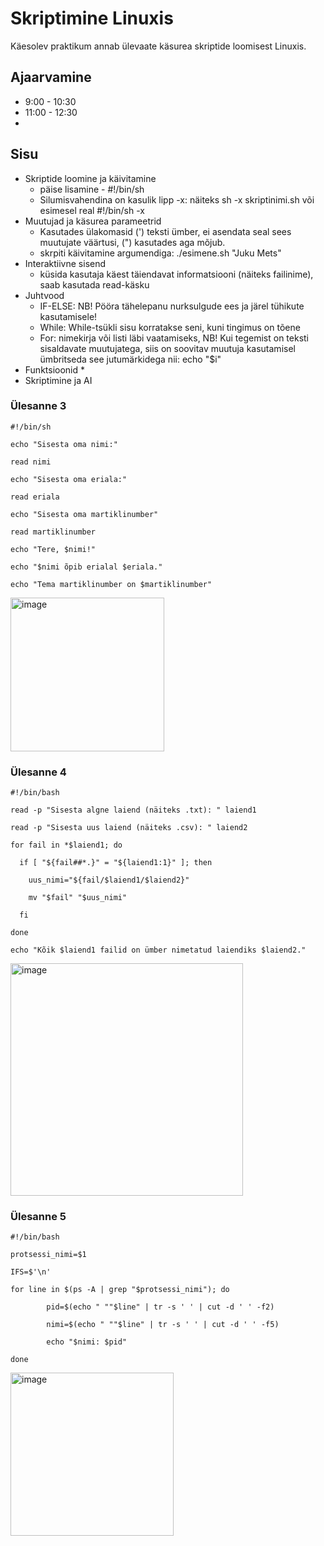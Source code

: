 # Skriptimine Linuxis
Käesolev praktikum annab ülevaate käsurea skriptide loomisest Linuxis.

## Ajaarvamine
* 9:00 - 10:30
* 11:00 - 12:30
* 


## Sisu
* Skriptide loomine ja käivitamine
  * päise lisamine - #!/bin/sh
  * Silumisvahendina on kasulik lipp -x: näiteks sh -x skriptinimi.sh või esimesel real #!/bin/sh -x
* Muutujad ja käsurea parameetrid
  * Kasutades ülakomasid (') teksti ümber, ei asendata seal sees muutujate väärtusi, (") kasutades aga mõjub.
  * skrpiti käivitamine argumendiga: ./esimene.sh "Juku Mets"
* Interaktiivne sisend
  * küsida kasutaja käest täiendavat informatsiooni (näiteks failinime), saab kasutada read-käsku
* Juhtvood
  * IF-ELSE: NB! Pööra tähelepanu nurksulgude ees ja järel tühikute kasutamisele!
  * While: While-tsükli sisu korratakse seni, kuni tingimus on tõene
  * For: nimekirja või listi läbi vaatamiseks, NB! Kui tegemist on teksti sisaldavate muutujatega, siis on soovitav muutuja kasutamisel ümbritseda see jutumärkidega nii: echo "$i"
* Funktsioonid
  * 
* Skriptimine ja AI

### Ülesanne 3
    #!/bin/sh
    
    echo "Sisesta oma nimi:"
    
    read nimi
    
    echo "Sisesta oma eriala:"
    
    read eriala
    
    echo "Sisesta oma martiklinumber"
    
    read martiklinumber
    
    echo "Tere, $nimi!"
    
    echo "$nimi õpib erialal $eriala."
    
    echo "Tema martiklinumber on $martiklinumber"

<img width="246" alt="image" src="https://github.com/riikaseeba/opsys2023/assets/144622934/ce4223dc-1426-41d2-b2ff-906a906b101c">


### Ülesanne 4
    #!/bin/bash
    
    read -p "Sisesta algne laiend (näiteks .txt): " laiend1
    
    read -p "Sisesta uus laiend (näiteks .csv): " laiend2
    
    for fail in *$laiend1; do
    
      if [ "${fail##*.}" = "${laiend1:1}" ]; then
    
        uus_nimi="${fail/$laiend1/$laiend2}"
    
        mv "$fail" "$uus_nimi"
    
      fi
    
    done
    
    echo "Kõik $laiend1 failid on ümber nimetatud laiendiks $laiend2."

<img width="372" alt="image" src="https://github.com/riikaseeba/opsys2023/assets/144622934/0473d421-923e-4732-9386-5bd88ba0b136">

### Ülesanne 5

    #!/bin/bash
    
    protsessi_nimi=$1
    
    IFS=$'\n'
    
    for line in $(ps -A | grep "$protsessi_nimi"); do
    
            pid=$(echo " ""$line" | tr -s ' ' | cut -d ' ' -f2)
    
            nimi=$(echo " ""$line" | tr -s ' ' | cut -d ' ' -f5)
    
            echo "$nimi: $pid"
    
    done

<img width="261" alt="image" src="https://github.com/riikaseeba/opsys2023/assets/144622934/2ed1beec-6670-4fc6-8faf-94b648c0b810">
